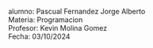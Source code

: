 alumno: Pascual Fernandez Jorge Alberto
<br>
Materia: Programacion 
<br>
Profesor: Kevin Molina Gomez 
<br>
Fecha: 03/10/2024
